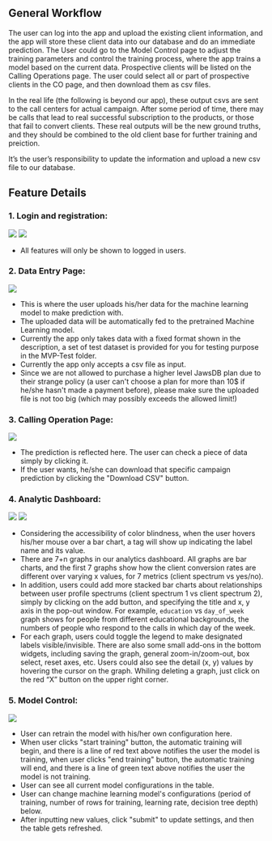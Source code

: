 ## General Workflow

The user can log into the app and upload the existing client information, and the app will store these client data into our database and do an immediate prediction. The User could go to the Model Control page to adjust the training parameters and control the training process, where the app trains a model based on the current data. Prospective clients will be listed on the Calling Operations page. The user could select all or part of prospective clients in the CO page, and then download them as csv files. 

In the real life (the following is beyond our app), these output csvs are sent to the call centers for actual campaign. After some period of time, there may be calls that lead to real successful subscription to the products, or those that fail to convert clients. These real outputs will be the new ground truths, and they should be combined to the old client base for further training and preiction.

It’s the user’s responsibility to update the information and upload a new csv file to our database.

## Feature Details

### 1. Login and registration: 
<img src="imgs/signup.png" size="40%" />
<img src="imgs/login.png" size="40%" />

   - All features will only be shown to logged in users.
   
### 2. Data Entry Page:
<img src="imgs/data entry page.png" size="40%" />

   - This is where the user uploads his/her data for the machine learning model to make prediction with.
   - The uploaded data will be automatically fed to the pretrained Machine Learning model.
   - Currently the app only takes data with a fixed format shown in the description, a set of test dataset is provided for you for testing purpose in the MVP-Test folder.
   - Currently the app only accepts a csv file as input.
   - Since we are not allowed to purchase a higher level JawsDB plan due to their strange policy (a user can't choose a plan for more than 10$ if he/she hasn't made a payment before), please make sure the uploaded file is not too big (which may possibly exceeds the allowed limit!)

### 3. Calling Operation Page:
<img src="imgs/calling operation.png" size="40%" />

   - The prediction is reflected here. The user can check a piece of data simply by clicking it.
   - If the user wants, he/she can download that specific campaign prediction by clicking the "Download CSV" button.
   
### 4. Analytic Dashboard:
<img src="imgs/analytics dashboard 1.png" size="40%" />
<img src="imgs/analytics dashboard 2.png" size="40%" />

   - Considering the accessibility of color blindness, when the user hovers his/her mouse over a bar chart, a tag will show up indicating the label name and its value.
   - There are 7+n graphs in our analytics dashboard. All graphs are bar charts, and the first 7 graphs show how the client conversion rates are different over varying x values, for 7 metrics (client spectrum vs yes/no).
   - In addition, users could add more stacked bar charts about relationships between user profile spectrums (client spectrum 1 vs client spectrum 2), simply by clicking on the add button, and specifying the title and x, y axis in the pop-out window. For example, `education` vs `day_of_week` graph shows for people from different educational backgrounds, the numbers of people who respond to the calls in which day of the week.
   - For each graph, users could toggle the legend to make designated labels visible/invisible. There are also some small add-ons in the bottom widgets, including saving the graph, general zoom-in/zoom-out, box select, reset axes, etc. Users could also see the detail (x, y) values by hovering the cursor on the graph. Whiling deleting a graph, just click on the red “X” button on the upper right corner.
   
### 5. Model Control:
<img src="imgs/model_control.png" size="40%" />

   - User can retrain the model with his/her own configuration here.
   - When user clicks "start training" button, the automatic training will begin, and there is a line of red text above notifies the user the model is training, when user clicks "end training" button, the automatic training will end, and there is a line of green text above notifies the user the model is not training.
   - User can see all current model configurations in the table.
   - User can change machine learning model's configurations (period of training, number of rows for training, learning rate, decision tree depth) below.
   - After inputting new values, click "submit" to update settings, and then the table gets refreshed.
